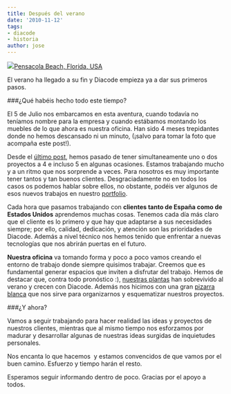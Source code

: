 ```yaml
---
title: Después del verano
date: '2010-11-12'
tags:
- diacode
- historia
author: jose
---
```


![](http://blog.diacode.com/wp-content/uploads/2010/09/diacode_playa.jpg)[Pensacola Beach, Florida, USA](http://maps.google.com/maps?f=q&source=s_q&hl=en&geocode=&q=pensacola+beach&sll=37.0625,-95.677068&sspn=56.112526,84.638672&ie=UTF8&hq=&hnear=Pensacola+Beach,+Pensacola,+Escambia,+Florida&ll=30.334954,-87.138062&spn=3.872885,5.289917&z=8&iwloc=A/)

El verano ha llegado a su fin y Diacode empieza ya a dar sus primeros pasos.

###¿Qué habéis hecho todo este tiempo?

El 5 de Julio nos embarcamos en esta aventura, cuando todavía no teníamos nombre para la empresa y cuando estábamos montando los muebles de lo que ahora es nuestra oficina. Han sido 4 meses trepidantes donde no hemos descansado ni un minuto, (¡salvo para tomar la foto que acompaña este post!).

Desde el 
[último post](http://blog.diacode.com/el-principio-del-comienzo), hemos pasado de tener simultaneamente uno o dos proyectos a 4 e incluso 5 en algunas ocasiones. Estamos trabajando mucho y a un ritmo que nos sorprende a veces. Para nosotros es muy importante tener tantos y tan buenos clientes. Desgraciadamente no en todos los casos os podemos hablar sobre ellos, no obstante, podéis ver algunos de esos nuevos trabajos en nuestro 
[portfolio](http://diacode.com/portfolio).




Cada hora que pasamos trabajando con 
**clientes tanto de España como de Estados Unidos**
 aprendemos muchas cosas. Tenemos cada día más claro que el cliente es lo primero y que hay que adaptarse a sus necesidades siempre; por ello, calidad, dedicación, y atención son las prioridades de Diacode. Además a nivel técnico nos hemos tenido que enfrentar a nuevas tecnologías que nos abrirán puertas en el futuro.


**Nuestra oficina**
 va tomando forma y poco a poco vamos creando el entorno de trabajo donde siempre quisimos trabajar. Creemos que es fundamental generar espacios que inviten a disfrutar del trabajo. Hemos de destacar que, contra todo pronóstico :), 
[nuestras plantas](http://www.facebook.com/photo.php?fbid=157380834279146&set=a.151983081485588.31382.151979641485932) han sobrevivido al verano y crecen con Diacode. Además nos hicimos con una gran 
[pizarra blanca](http://www.facebook.com/photo.php?fbid=163532990330597&set=a.151983081485588.31382.151979641485932&pid=572443&id=151979641485932) que nos sirve para organizarnos y esquematizar nuestros proyectos.

###¿Y ahora?

Vamos a seguir trabajando para hacer realidad las ideas y proyectos de nuestros clientes, mientras que al mismo tiempo nos esforzamos por madurar y desarrollar algunas de nuestras ideas surgidas de inquietudes personales.

Nos encanta lo que hacemos  y estamos convencidos de que vamos por el buen camino. Esfuerzo y tiempo harán el resto.

Esperamos seguir informando dentro de poco. Gracias por el apoyo a todos.
